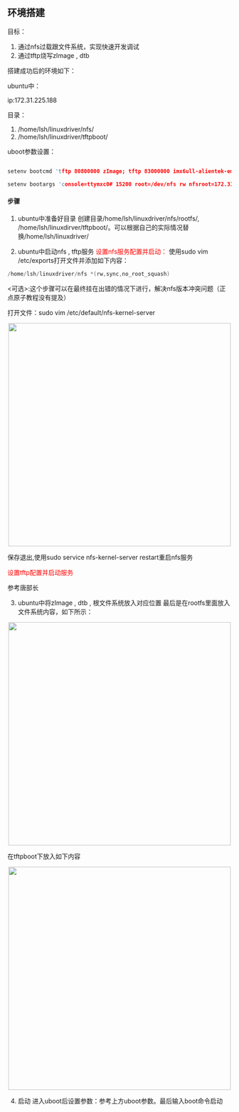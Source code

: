 ## 环境搭建
目标：
1. 通过nfs过载跟文件系统，实现快速开发调试
2. 通过tftp烧写zImage , dtb

搭建成功后的环境如下：

ubuntu中：

ip:172.31.225.188

目录：
1. /home/lsh/linuxdriver/nfs/
2. /home/lsh/linuxdriver/tftpboot/

uboot参数设置：

```c

setenv bootcmd 'tftp 80800000 zImage; tftp 83000000 imx6ull-alientek-emmc.dtb; bootz 80800000 - 83000000'

setenv bootargs 'console=ttymxc0# 15200 root=/dev/nfs rw nfsroot=172.31.225.188:/home/lsh/linux/nfs/rootfs,proto=tcp rw ip=172.31.225.100:172.31.225.188:172.31.225.1:255.255.255.0::eth0:off'

`````

#### 步骤
1. ubuntu中准备好目录
创建目录/home/lsh/linuxdriver/nfs/rootfs/, /home/lsh/linuxdirver/tftpboot/。可以根据自己的实际情况替换/home/lsh/linuxdriver/

2. ubuntu中启动nfs , tftp服务
<font color=red>设置nfs服务配置并启动：</font>
使用sudo vim /etc/exports打开文件并添加如下内容：
```c
/home/lsh/linuxdriver/nfs *(rw,sync,no_root_squash) 
`````

<可选>:这个步骤可以在最终挂在出错的情况下进行，解决nfs版本冲突问题（正点原子教程没有提及）

打开文件：sudo vim /etc/default/nfs-kernel-server

<p align="center">
<img src="https://raw.githubusercontent.com/Mr-77-18/Don-t-want-to-learn/main/image/3.png" weight="500" height="500">
</p>

保存退出,使用sudo service nfs-kernel-server restart重启nfs服务

<font color=red>设置tftp配置并启动服务</font>

参考唐部长


3. ubuntu中将zImage , dtb , 根文件系统放入对应位置
最后是在rootfs里面放入文件系统内容，如下所示：
<p align="center">
<img src="https://raw.githubusercontent.com/Mr-77-18/Don-t-want-to-learn/main/image/1.png" weight="500" height="500">
</p>

在tftpboot下放入如下内容
<p align="center">
<img src="https://raw.githubusercontent.com/Mr-77-18/Don-t-want-to-learn/main/image/2.png" weight="500" height="500">
</p>



4. 启动
进入uboot后设置参数：参考上方uboot参数。最后输入boot命令启动
